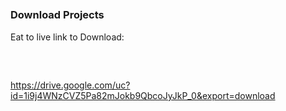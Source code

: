 #  ⠀
#  ⠀
# ⠀
### Download Projects

Eat to live
link to Download: 
##### ⠀
https://drive.google.com/uc?id=1i9j4WNzCVZ5Pa82mJokb9QbcoJyJkP_0&export=download
